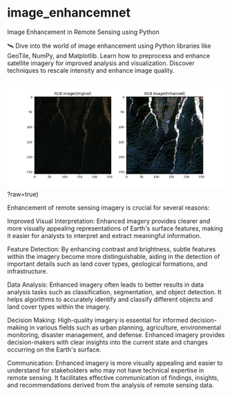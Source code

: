 # image_enhancemnet
Image Enhancement in Remote Sensing using Python

🛰️ Dive into the world of image enhancement using Python libraries like GeoTile, NumPy, and Matplotlib. Learn how to preprocess and enhance satellite imagery for improved analysis and visualization. Discover techniques to rescale intensity and enhance image quality.

![alt text](https://github.com/Saratha84/image_enhancemnet/blob/main/output_image.png)?raw=true)


Enhancement of remote sensing imagery is crucial for several reasons:

Improved Visual Interpretation: Enhanced imagery provides clearer and more visually appealing representations of Earth's surface features, making it easier for analysts to interpret and extract meaningful information.

Feature Detection: By enhancing contrast and brightness, subtle features within the imagery become more distinguishable, aiding in the detection of important details such as land cover types, geological formations, and infrastructure.

Data Analysis: Enhanced imagery often leads to better results in data analysis tasks such as classification, segmentation, and object detection. It helps algorithms to accurately identify and classify different objects and land cover types within the imagery.

Decision Making: High-quality imagery is essential for informed decision-making in various fields such as urban planning, agriculture, environmental monitoring, disaster management, and defense. Enhanced imagery provides decision-makers with clear insights into the current state and changes occurring on the Earth's surface.

Communication: Enhanced imagery is more visually appealing and easier to understand for stakeholders who may not have technical expertise in remote sensing. It facilitates effective communication of findings, insights, and recommendations derived from the analysis of remote sensing data.
